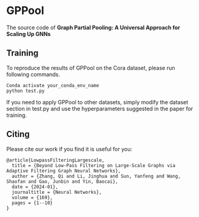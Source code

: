 # GPPool

The source code of **Graph Partial Pooling: A Universal Approach for Scaling Up GNNs**


## Training
To reproduce the results of GPPool on the Cora dataset, please run following commands.
```
Conda activate your_conda_env_name
python test.py 
```
If you need to apply GPPool to other datasets, simply modify the dataset section in test.py and use the hyperparameters suggested in the paper for training.


## Citing

Please cite our work if you find it is useful for you:
```
@article{LowpassFilteringLargescale,
  title = {Beyond Low-Pass Filtering on Large-Scale Graphs via Adaptive Filtering Graph Neural Networks},
  author = {Zhang, Qi and Li, Jinghua and Sun, Yanfeng and Wang, Shaofan and Gao, Junbin and Yin, Baocai},
  date = {2024-01},
  journaltitle = {Neural Networks},
  volume = {169},
  pages = {1--10}
}
```
